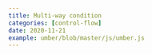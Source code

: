 ```yaml
---
title: Multi-way condition
categories: [control-flow]
date: 2020-11-21
example: umber/blob/master/js/umber.js
---
```


